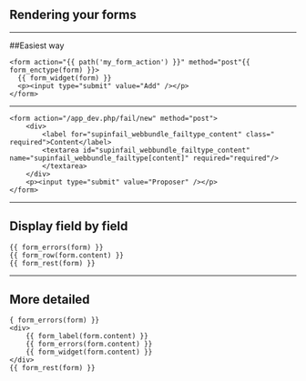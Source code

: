 ## Rendering your forms

---

##Easiest way


    <form action="{{ path('my_form_action') }}" method="post"{{ form_enctype(form) }}>
      {{ form_widget(form) }}
      <p><input type="submit" value="Add" /></p> 
    </form>

---
    
    <form action="/app_dev.php/fail/new" method="post">
        <div>
            <label for="supinfail_webbundle_failtype_content" class=" required">Content</label>
            <textarea id="supinfail_webbundle_failtype_content" name="supinfail_webbundle_failtype[content]" required="required"/>
            </textarea>
        </div>
        <p><input type="submit" value="Proposer" /></p> 
    </form>
    
---
## Display field by field

    {{ form_errors(form) }}
    {{ form_row(form.content) }}
    {{ form_rest(form) }}
---
## More detailed

    { form_errors(form) }}
    <div>
        {{ form_label(form.content) }}
        {{ form_errors(form.content) }}
        {{ form_widget(form.content) }}
    </div>
    {{ form_rest(form) }}
